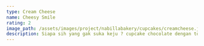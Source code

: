 ```yaml
---
type: Cream Cheese
name: Cheesy Smile
rating: 2
image_path: /assets/images/project/nabillabakery/cupcakes/creamcheese.jpg
description: Siapa sih yang gak suka keju ? cupcake chocolate dengan toping creame cheese ini tidak akan membuat anda kecewa, so manisnya dapet gurihnya dapet.
---
```

